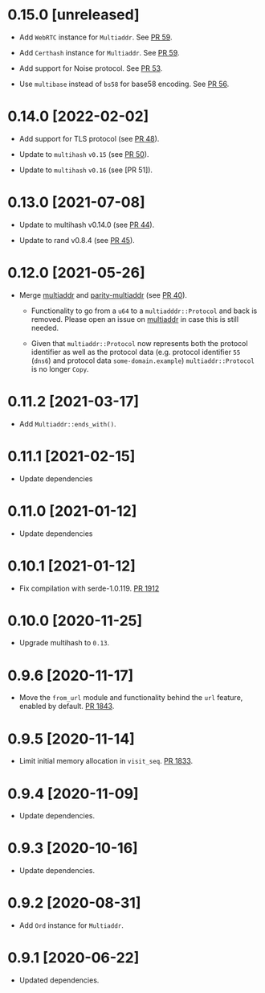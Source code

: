 # 0.15.0 [unreleased]

- Add `WebRTC` instance for `Multiaddr`. See [PR 59].
- Add `Certhash` instance for `Multiaddr`. See [PR 59].

- Add support for Noise protocol. See [PR 53].

- Use `multibase` instead of `bs58` for base58 encoding. See [PR 56].

[PR 53]: https://github.com/multiformats/rust-multiaddr/pull/53
[PR 56]: https://github.com/multiformats/rust-multiaddr/pull/56
[PR 59]: https://github.com/multiformats/rust-multiaddr/pull/59

# 0.14.0 [2022-02-02]

- Add support for TLS protocol (see [PR 48]).

- Update to `multihash` `v0.15` (see [PR 50]).

- Update to `multihash` `v0.16` (see [PR 51]).

[PR 48]: https://github.com/multiformats/rust-multiaddr/pull/48
[PR 50]: https://github.com/multiformats/rust-multiaddr/pull/50
[PR 50]: https://github.com/multiformats/rust-multiaddr/pull/51

# 0.13.0 [2021-07-08]

- Update to multihash v0.14.0 (see [PR 44]).

- Update to rand v0.8.4 (see [PR 45]).

[PR 44]: https://github.com/multiformats/rust-multiaddr/pull/44
[PR 45]: https://github.com/multiformats/rust-multiaddr/pull/45

# 0.12.0 [2021-05-26]

- Merge  [multiaddr] and [parity-multiaddr] (see [PR 40]).

    - Functionality to go from a `u64` to a `multiadddr::Protocol` and back is
      removed. Please open an issue on [multiaddr] in case this is still needed.

    - Given that `multiaddr::Protocol` now represents both the protocol
      identifier as well as the protocol data (e.g. protocol identifier `55`
      (`dns6`) and protocol data `some-domain.example`) `multiaddr::Protocol` is
      no longer `Copy`.

[multiaddr]: https://github.com/multiformats/rust-multiaddr
[parity-multiaddr]: https://github.com/libp2p/rust-libp2p/blob/master/misc/multiaddr/
[PR 40]: https://github.com/multiformats/rust-multiaddr/pull/40

# 0.11.2 [2021-03-17]

- Add `Multiaddr::ends_with()`.

# 0.11.1 [2021-02-15]

- Update dependencies

# 0.11.0 [2021-01-12]

- Update dependencies

# 0.10.1 [2021-01-12]

- Fix compilation with serde-1.0.119.
  [PR 1912](https://github.com/libp2p/rust-libp2p/pull/1912)

# 0.10.0 [2020-11-25]

- Upgrade multihash to `0.13`.

# 0.9.6 [2020-11-17]

- Move the `from_url` module and functionality behind the `url` feature,
  enabled by default.
  [PR 1843](https://github.com/libp2p/rust-libp2p/pull/1843).

# 0.9.5 [2020-11-14]

- Limit initial memory allocation in `visit_seq`.
  [PR 1833](https://github.com/libp2p/rust-libp2p/pull/1833).

# 0.9.4 [2020-11-09]

- Update dependencies.

# 0.9.3 [2020-10-16]

- Update dependencies.

# 0.9.2 [2020-08-31]

- Add `Ord` instance for `Multiaddr`.

# 0.9.1 [2020-06-22]

- Updated dependencies.
